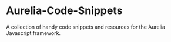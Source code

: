 # Aurelia-Code-Snippets
A collection of handy code snippets and resources for the Aurelia Javascript framework.
